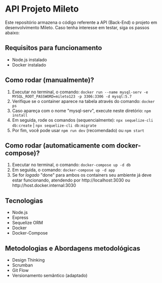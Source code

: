 # API Projeto Mileto

Este repositório armazena o código referente a API (Back-End) o projeto em desenvolvimento Mileto. Caso tenha interesse em testar, siga os passos abaixo:

## Requisitos para funcionamento

<ul>
    <li>Node.js instalado</li>
    <li>Docker instalado</li>
</ul>

## Como rodar (manualmente)?

<ol>
    <li>Executar no terminal, o comando: <code>docker run --name mysql-serv -e MYSQL_ROOT_PASSWORD=mileto123 -p 3306:3306 -d mysql:5.7</code></li>
    <li>Verifique se o container aparece na tabela através do comando: <code>docker ps</code></li>
    <li>Caso apareça com o nome "mysql-serv", execute neste diretório: <code>npm install</code> </li>
    <li>Em seguida, rode os comandos (sequencialmente): <code>npx sequelize-cli db:create</code> | <code>npx sequelize-cli db:migrate</code></li>
    <li>Por fim, você pode usar <code>npm run dev</code> (recomendado) ou <code>npm start</code></li>
</ol>

## Como rodar (automaticamente com docker-compose)?

<ol>
    <li>Executar no terminal, o comando: <code>docker-compose up -d db</code></li>
    <li>Em seguida, o comando: <code>docker-compose up -d app</code></li>
    <li>Se for <i>logado</i> "done" para ambos os containers seu ambiente já deve estar funcionando, atendendo por http://localhost:3030 ou http://host.docker.internal:3030</li>
</ol>

## Tecnologias

<ul>
    <li>Node.js</li>
    <li>Express</li>
    <li>Sequelize ORM</li>
    <li>Docker</li>
    <li>Docker-Compose</li>
</ul>

## Metodologias e Abordagens metodológicas

<ul>
    <li>Design Thinking</li>
    <li>Scrumban</li>
    <li>Git Flow</li>
    <li>Versionamento semântico (adaptado)</li>
</ul>